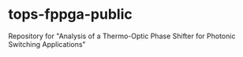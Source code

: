 # tops-fppga-public
Repository for "Analysis of a Thermo-Optic Phase Shifter for Photonic Switching Applications"
